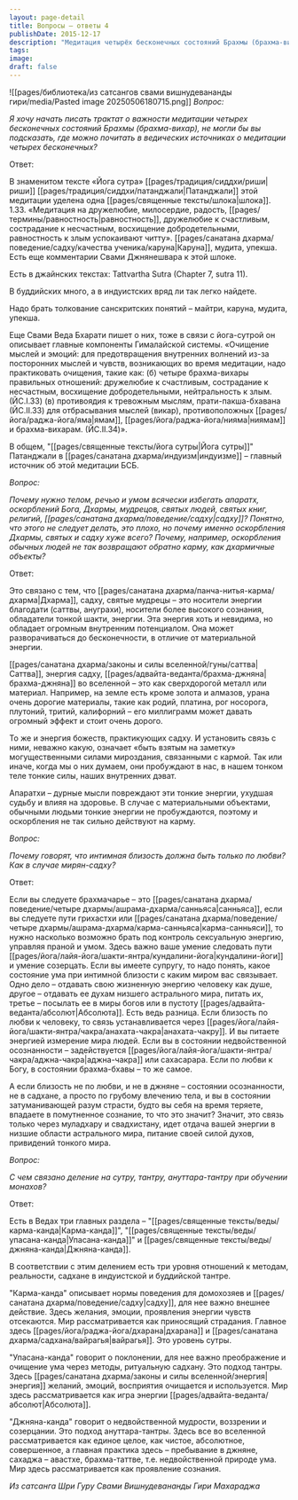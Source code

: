 ```yaml
---
layout: page-detail
title: Вопросы – ответы 4
publishDate: 2015-12-17
description: "Медитация четырёх бесконечных состояний Брахмы (брахма-вихар) - это практика сосредоточения на четырёх высших качествах: безграничной любви, сострадании, радости и равностности. Эти состояния, описанные в «Йога-сутрах» Патанджали и других ведических и буддийских текстах, помогают очистить ум, развить духовное присутствие и излучать свет, способствующий освобождению."
tags: 
image: 
draft: false
---
```

![[pages/библиотека/из сатсангов свами вишнудевананды гири/media/Pasted image 20250506180715.png]]
_Вопрос:_

_Я хочу начать писать трактат о важности медитации четырех бесконечных состояний Брахмы (брахма-вихар), не могли бы вы подсказать, где можно почитать в ведических источниках о медитации четырех бесконечных?_

Ответ:

В знаменитом тексте «Йога сутра» [[pages/традиция/сиддхи/риши|риши]] [[pages/традиция/сиддхи/патанджали|Патанджали]] этой медитации уделена одна [[pages/священные тексты/шлока|шлока]]. 1.33\. «Медитация на дружелюбие, милосердие, радость, [[pages/термины/равностность|равностность]], дружелюбие к счастливым, сострадание к несчастным, восхищение добродетельными, равностность к злым успокаивают читту». [[pages/санатана дхарма/поведение/садху/качества ученика/каруна|Каруна]], мудита, упекша. Есть еще комментарии Свами Джнянешвара к этой шлоке.

Есть в джайнских текстах: Tattvartha Sutra (Chapter 7, sutra 11).

В буддийских много, а в индуистских вряд ли так легко найдете.

Надо брать толкование санскритских понятий – майтри, каруна, мудита, упекша.

Еще Свами Веда Бхарати пишет о них, тоже в связи с йога-сутрой он описывает главные компоненты Гималайской системы. «Очищение мыслей и эмоций: для предотвращения внутренних волнений из-за посторонних мыслей и чувств, возникающих во время медитации, надо практиковать очищения, такие как: (б) четыре брахма-вихары правильных отношений: дружелюбие к счастливым, сострадание к несчастным, восхищение добродетельными, нейтральность к злым. (ЙС.I.33) (в) противоядия к тревожным мыслям, прати-пакша-бхавана (ЙС.II.33) для отбрасывания мыслей (викар), противоположных [[pages/йога/раджа-йога/яма|ямам]], [[pages/йога/раджа-йога/нияма|ниямам]] и брахма-вихарам. (ЙС.II.34)». 

В общем, "[[pages/священные тексты/йога сутры|Йога сутры]]" Патанджали в [[pages/санатана дхарма/индуизм|индуизме]] – главный источник об этой медитации БСБ.

_Вопрос:_

_Почему нужно телом, речью и умом всячески избегать апаратх, оскорблений Бога, Дхармы, мудрецов, святых людей, святых книг, религий, [[pages/санатана дхарма/поведение/садху|садху]]? Понятно, что этого не следует делать, это плохо, но почему именно оскорбления Дхармы, святых и садху хуже всего? Почему, например, оскорбления обычных людей не так возвращают обратно карму, как дхармичные объекты?_

Ответ:

Это связано с тем, что [[pages/санатана дхарма/панча-нитья-карма/дхарма|Дхарма]], садху, святые мудрецы – это носители энергии благодати (саттвы, ануграхи), носители более высокого сознания, обладатели тонкой шакти, энергии. Эта энергия хоть и невидима, но обладает огромным внутренним потенциалом. Она может разворачиваться до бесконечности, в отличие от материальной энергии.

[[pages/санатана дхарма/законы и силы вселенной/гуны/саттва|Саттва]], энергия садху, [[pages/адвайта-веданта/брахма-джняна|брахма-джняна]] во вселенной – это как сверхдорогой металл или материал. Например, на земле есть кроме золота и алмазов, урана очень дорогие материалы, такие как родий, платина, рог носорога, плутоний, тритий, калифорний – его миллиграмм может давать огромный эффект и стоит очень дорого.

То же и энергия божеств, практикующих садху. И установить связь с ними, неважно какую, означает «быть взятым на заметку» могущественными силами мироздания, связанными с кармой. Так или иначе, когда мы о них думаем, они пробуждают в нас, в нашем тонком теле тонкие силы, наших внутренних дэват. 

Апаратхи – дурные мысли повреждают эти тонкие энергии, ухудшая судьбу и влияя на здоровье. В случае с материальными объектами, обычными людьми тонкие энергии не пробуждаются, поэтому и оскорбления не так сильно действуют на карму.

_Вопрос:_ 

_Почему говорят, что интимная близость должна быть только по любви? Как в случае мирян-садху?_

Ответ: 

Если вы следуете брахмачарье – это [[pages/санатана дхарма/поведение/четыре дхармы/ашрама-дхарма/санньяса|санньяса]], если вы следуете пути грихастхи или [[pages/санатана дхарма/поведение/четыре дхармы/ашрама-дхарма/карма-санньяса|карма-санньяси]], то нужно насколько возможно брать под контроль сексуальную энергию, управляя праной и умом. Здесь важно ваше умение следовать пути [[pages/йога/лайя-йога/шакти-янтра/кундалини-йога|кундалини-йоги]] и умение созерцать. Если вы имеете супругу, то надо понять, какое состояние ума при интимной близости с каким миром вас связывает. Одно дело – отдавать свою жизненную энергию человеку как душе, другое – отдавать ее духам низшего астрального мира, питать их, третье – посылать ее в миры богов или в пустоту [[pages/адвайта-веданта/абсолют|Абсолюта]]. Есть ведь разница. Если близость по любви к человеку, то связь устанавливается через [[pages/йога/лайя-йога/шакти-янтра/чакра/анахата-чакра|анахата-чакру]]. И вы питаете энергией измерение мира людей. Если вы в состоянии недвойственной осознанности – задействуется [[pages/йога/лайя-йога/шакти-янтра/чакра/аджна-чакра|аджна-чакра]] или сахасарара. Если по любви к Богу, в состоянии брахма-бхавы – то же самое.

А если близость не по любви, и не в джняне – состоянии осознанности, не в садхане, а просто по грубому влечению тела, и вы в состоянии затуманивающей разум страсти, будто вы себя на время теряете, впадаете в помутненное сознание, то что это значит? Значит, это связь только через муладхару и свадхистану, идет отдача вашей энергии в низшие области астрального мира, питание своей силой духов, привидений тонкого мира.

_Вопрос:_ 

_С чем связано деление на сутру, тантру, ануттара-тантру при обучении монахов?_

Ответ: 

Есть в Ведах три главных раздела – "[[pages/священные тексты/веды/карма-канда|Карма-канда]]", "[[pages/священные тексты/веды/упасана-канда|Упасана-канда]]" и [[pages/священные тексты/веды/джняна-канда|Джняна-канда]].

В соответствии с этим делением есть три уровня отношений к методам, реальности, садхане в индуистской и буддийской тантре.

"Карма-канда" описывает нормы поведения для домохозяев и [[pages/санатана дхарма/поведение/садху|садху]], для нее важно внешнее действие. Здесь желания, эмоции, проявления энергии чувств отсекаются. Мир рассматривается как приносящий страдания. Главное здесь [[pages/йога/раджа-йога/дхарана|дхарана]] и [[pages/санатана дхарма/садхана/вайрагья|вайрагья]]. Это уровень сутры.

"Упасана-канда" говорит о поклонении, для нее важно преображение и очищение ума через методы, ритуальную садхану. Это подход тантры. Здесь [[pages/санатана дхарма/законы и силы вселенной/энергия|энергия]] желаний, эмоций, восприятия очищается и используется. Мир здесь рассматривается как игра энергии [[pages/адвайта-веданта/абсолют|Абсолюта]].

"Джняна-канда" говорит о недвойственной мудрости, воззрении и созерцании. Это подход ануттара-тантры. Здесь все во вселенной рассматривается как единое целое, как чистое, абсолютное, совершенное, а главная практика здесь – пребывание в джняне, сахаджа – авастхе, брахма-таттве, т.е. недвойственной природе ума. Мир здесь рассматривается как проявление сознания.

*Из сатсанга Шри Гуру Свами Вишнудевананды Гири Махараджа*

